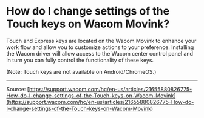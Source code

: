 # How do I change settings of the Touch keys on Wacom Movink?

Touch and Express keys are located on the Wacom Movink to enhance your work flow and allow you to customize actions to your preference. Installing the Wacom driver will allow access to the Wacom center control panel and in turn you can fully control the functionality of these keys.


(Note: Touch keys are not available on Android/ChromeOS.)

---
Source: [https://support.wacom.com/hc/en-us/articles/21655880826775-How-do-I-change-settings-of-the-Touch-keys-on-Wacom-Movink](https://support.wacom.com/hc/en-us/articles/21655880826775-How-do-I-change-settings-of-the-Touch-keys-on-Wacom-Movink)

